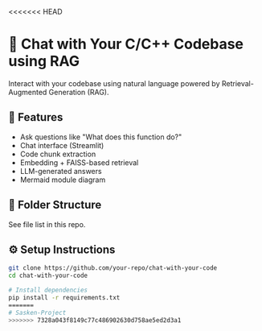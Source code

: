 <<<<<<< HEAD
# 💬 Chat with Your C/C++ Codebase using RAG

Interact with your codebase using natural language powered by Retrieval-Augmented Generation (RAG).

## 🚀 Features
- Ask questions like "What does this function do?"
- Chat interface (Streamlit)
- Code chunk extraction
- Embedding + FAISS-based retrieval
- LLM-generated answers
- Mermaid module diagram

## 📁 Folder Structure
See file list in this repo.

## ⚙️ Setup Instructions

```bash
git clone https://github.com/your-repo/chat-with-your-code
cd chat-with-your-code

# Install dependencies
pip install -r requirements.txt
=======
# Sasken-Project
>>>>>>> 7328a043f8149c77c486902630d758ae5ed2d3a1
